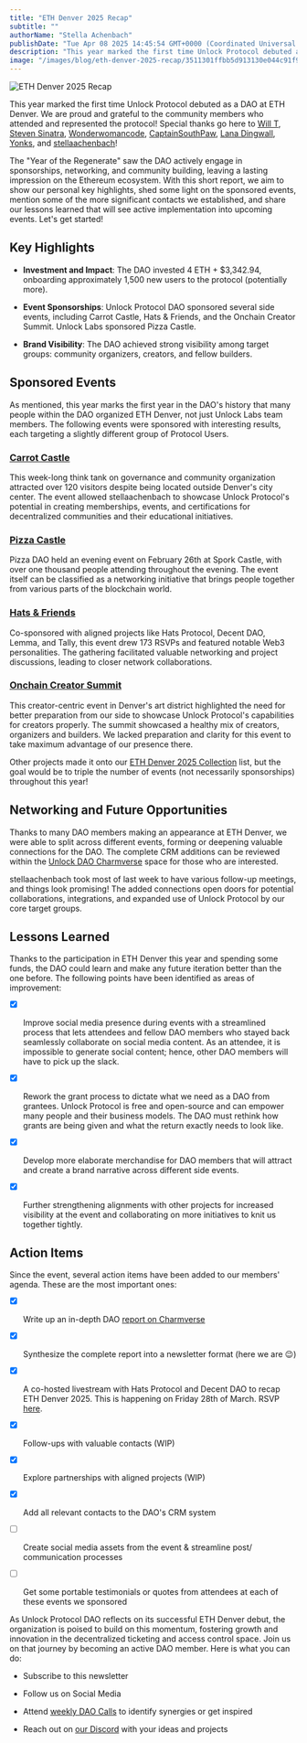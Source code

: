 ```yaml
---
title: "ETH Denver 2025 Recap"
subtitle: ""
authorName: "Stella Achenbach"
publishDate: "Tue Apr 08 2025 14:45:54 GMT+0000 (Coordinated Universal Time)"
description: "This year marked the first time Unlock Protocol debuted as a DAO at ETH Denver. We are proud and grateful to the community members who attended and represented the protocol! Special thanks go here to Will T, Steven Sinatra, Wonderwomancode, CaptainSouthPaw, Lana Dingwall, Yonks, and stellaachenbach! The \"Year of the Regenerate\" saw the DAO actively engage in sponsorships, networking, and community building, leaving a lasting impression on the Ethereum ecosystem. With this short report, we aim..."
image: "/images/blog/eth-denver-2025-recap/3511301ffbb5d913130e044c91f9c315.jpg"
---
```


![ETH Denver 2025 Recap](https://storage.googleapis.com/papyrus_images/3511301ffbb5d913130e044c91f9c315.jpg)

<p>This year marked the first time Unlock Protocol debuted as a DAO at ETH Denver. We are proud and grateful to the community members who attended and represented the protocol! Special thanks go here to <a target="_blank" rel="noopener noreferrer nofollow ugc" class="dont-break-out" href="https://www.linkedin.com/in/william-torbet/">Will T</a>, <a target="_blank" rel="noopener noreferrer nofollow ugc" class="dont-break-out" href="https://www.linkedin.com/in/steven-sinatra/">Steven Sinatra</a>, <a target="_blank" rel="noopener noreferrer nofollow ugc" class="dont-break-out" href="https://www.linkedin.com/in/wonderwomancode/">Wonderwomancode</a>, <a target="_blank" rel="noopener noreferrer nofollow ugc" class="dont-break-out" href="https://www.linkedin.com/in/alexchambersdesign/">CaptainSouthPaw</a>, <a target="_blank" rel="noopener noreferrer nofollow ugc" class="dont-break-out" href="https://www.linkedin.com/in/lanadingwall/">Lana Dingwall</a>, <a target="_blank" rel="noopener noreferrer nofollow ugc" class="dont-break-out" href="https://www.linkedin.com/in/yonks/">Yonks</a>, and <a target="_blank" rel="noopener noreferrer nofollow ugc" class="dont-break-out" href="https://www.linkedin.com/in/stella-achenbach-9a57722b/">stellaachenbach</a>! </p><p>The "Year of the Regenerate" saw the DAO actively engage in sponsorships, networking, and community building, leaving a lasting impression on the Ethereum ecosystem. With this short report, we aim to show our personal key highlights, shed some light on the sponsored events, mention some of the more significant contacts we established, and share our lessons learned that will see active implementation into upcoming events. Let's get started!</p><h2 id="h-key-highlights" class="text-3xl font-header"><strong>Key Highlights </strong></h2><ul><li><p><strong>Investment and Impact</strong>: The DAO invested 4 ETH + $3,342.94, onboarding approximately 1,500 new users to the protocol (potentially more).</p></li><li><p><strong>Event Sponsorships</strong>: Unlock Protocol DAO sponsored several side events, including Carrot Castle, Hats &amp; Friends, and the Onchain Creator Summit. Unlock Labs sponsored Pizza Castle.</p></li><li><p><strong>Brand Visibility</strong>: The DAO achieved strong visibility among target groups: community organizers, creators, and fellow builders.</p></li></ul><h2 id="h-sponsored-events" class="text-3xl font-header">Sponsored Events</h2><p>As mentioned, this year marks the first year in the DAO's history that many people within the DAO organized ETH Denver, not just Unlock Labs team members. The following events were sponsored with interesting results, each targeting a slightly different group of Protocol Users.</p><h3 id="h-carrot-castle" class="text-2xl font-header"><a target="_blank" rel="noopener noreferrer nofollow ugc" class="dont-break-out" href="https://app.unlock-protocol.com/event/carrot-castle-knight-nibbles-a-lot"><strong>Carrot Castle</strong></a></h3><p>This week-long think tank on governance and community organization attracted over 120 visitors despite being located outside Denver's city center. The event allowed stellaachenbach to showcase Unlock Protocol's potential in creating memberships, events, and certifications for decentralized communities and their educational initiatives.</p><h3 id="h-pizza-castle" class="text-2xl font-header"><a target="_blank" rel="noopener noreferrer nofollow ugc" class="dont-break-out" href="https://app.unlock-protocol.com/event/pizza-castle-4">Pizza Castle</a></h3><p>Pizza DAO held an evening event on February 26th at Spork Castle, with over one thousand people attending throughout the evening. The event itself can be classified as a networking initiative that brings people together from various parts of the blockchain world. </p><h3 id="h-hats-and-friends" class="text-2xl font-header"><a target="_blank" rel="noopener noreferrer nofollow ugc" class="dont-break-out" href="https://app.unlock-protocol.com/event/hats-friends"><strong>Hats &amp; Friends</strong></a></h3><p>Co-sponsored with aligned projects like Hats Protocol, Decent DAO, Lemma, and Tally, this event drew 173 RSVPs and featured notable Web3 personalities. The gathering facilitated valuable networking and project discussions, leading to closer network collaborations. </p><h3 id="h-onchain-creator-summit" class="text-2xl font-header"><a target="_blank" rel="noopener noreferrer nofollow ugc" class="dont-break-out" href="https://app.unlock-protocol.com/event/onchain-creator-summit"><strong>Onchain Creator Summit</strong></a></h3><p>This creator-centric event in Denver's art district highlighted the need for better preparation from our side to showcase Unlock Protocol's capabilities for creators properly. The summit showcased a healthy mix of creators, organizers and builders. We lacked preparation and clarity for this event to take maximum advantage of our presence there.</p><p>Other projects made it onto our&nbsp;<a target="_blank" rel="noopener noreferrer nofollow ugc" class="dont-break-out" href="https://app.unlock-protocol.com/events/eth-denver-2025">ETH Denver 2025 Collection</a>&nbsp;list, but the goal would be to triple the number of events (not necessarily sponsorships) throughout this year!</p><h2 id="h-networking-and-future-opportunities" class="text-3xl font-header"><strong>Networking and Future Opportunities</strong></h2><p>Thanks to many DAO members making an appearance at ETH Denver, we were able to split across different events, forming or deepening valuable connections for the DAO. The complete CRM additions can be reviewed within the <a target="_blank" rel="noopener noreferrer nofollow ugc" class="dont-break-out" href="https://app.charmverse.io/unlock-dao/eth-denver-2025-summary-40367222489665644">Unlock DAO Charmverse</a> space for those who are interested. </p><p>stellaachenbach took most of last week to have various follow-up meetings, and things look promising! The added connections open doors for potential collaborations, integrations, and expanded use of Unlock Protocol by our core target groups.</p><h2 id="h-lessons-learned" class="text-3xl font-header"><strong>Lessons Learned</strong></h2><p>Thanks to the participation in ETH Denver this year and spending some funds, the DAO could learn and make any future iteration better than the one before. The following points have been identified as areas of improvement:</p><ul class="task-list" data-type="taskList"><li class="task-list-item" data-checked="" data-type="taskItem"><label><input type="checkbox" checked="checked"><span></span></label><div><p>Improve social media presence during events with a streamlined process that lets attendees and fellow DAO members who stayed back seamlessly collaborate on social media content. As an attendee, it is impossible to generate social content; hence, other DAO members will have to pick up the slack.</p></div></li><li class="task-list-item" data-checked="" data-type="taskItem"><label><input type="checkbox" checked="checked"><span></span></label><div><p>Rework the grant process to dictate what we need as a DAO from grantees. Unlock Protocol is free and open-source and can empower many people and their business models. The DAO must rethink how grants are being given and what the return exactly needs to look like.</p></div></li><li class="task-list-item" data-checked="" data-type="taskItem"><label><input type="checkbox" checked="checked"><span></span></label><div><p>Develop more elaborate merchandise for DAO members that will attract and create a brand narrative across different side events.</p></div></li><li class="task-list-item" data-checked="" data-type="taskItem"><label><input type="checkbox" checked="checked"><span></span></label><div><p>Further strengthening alignments with other projects for increased visibility at the event and collaborating on more initiatives to knit us together tightly.</p></div></li></ul><h2 id="h-action-items" class="text-3xl font-header">Action Items</h2><p>Since the event, several action items have been added to our members' agenda. These are the most important ones:</p><ul class="task-list" data-type="taskList"><li class="task-list-item" data-checked="" data-type="taskItem"><label><input type="checkbox" checked="checked"><span></span></label><div><p>Write up an in-depth DAO <a target="_blank" rel="noopener noreferrer nofollow ugc" class="dont-break-out" href="https://app.charmverse.io/unlock-dao/eth-denver-2025-summary-40367222489665644">report on Charmverse</a></p></div></li><li class="task-list-item" data-checked="" data-type="taskItem"><label><input type="checkbox" checked="checked"><span></span></label><div><p>Synthesize the complete report into a newsletter format (here we are <span data-name="wink" class="emoji" data-type="emoji">😉</span>)</p></div></li><li class="task-list-item" data-checked="" data-type="taskItem"><label><input type="checkbox" checked="checked"><span></span></label><div><p>A co-hosted livestream with Hats Protocol and Decent DAO to recap ETH Denver 2025. This is happening on Friday 28th of March. RSVP <a target="_blank" rel="noopener noreferrer nofollow ugc" class="dont-break-out" href="https://app.unlock-protocol.com/event/eth-denver-recap-2025-with-hats-protocol-decent-dao">here</a>.</p></div></li><li class="task-list-item" data-checked="" data-type="taskItem"><label><input type="checkbox" checked="checked"><span></span></label><div><p>Follow-ups with valuable contacts (WIP)</p></div></li><li class="task-list-item" data-checked="" data-type="taskItem"><label><input type="checkbox" checked="checked"><span></span></label><div><p>Explore partnerships with aligned projects (WIP)</p></div></li><li class="task-list-item" data-checked="" data-type="taskItem"><label><input type="checkbox" checked="checked"><span></span></label><div><p>Add all relevant contacts to the DAO's CRM system</p></div></li><li class="task-list-item" data-type="taskItem"><label><input type="checkbox"><span></span></label><div><p>Create social media assets from the event &amp; streamline post/ communication processes</p></div></li><li class="task-list-item" data-type="taskItem"><label><input type="checkbox"><span></span></label><div><p>Get some portable testimonials or quotes from attendees at each of these events we sponsored</p></div></li></ul><p>As Unlock Protocol DAO reflects on its successful ETH Denver debut, the organization is poised to build on this momentum, fostering growth and innovation in the decentralized ticketing and access control space. Join us on that journey by becoming an active DAO member. Here is what you can do:</p><ul><li><p>Subscribe to this newsletter</p></li><li><p>Follow us on Social Media</p></li><li><p>Attend <a target="_blank" rel="noopener noreferrer nofollow ugc" class="dont-break-out" href="https://app.unlock-protocol.com/events/unlock-dao-events-2025">weekly DAO Calls</a> to identify synergies or get inspired</p></li><li><p>Reach out on <a target="_blank" rel="noopener noreferrer nofollow ugc" class="dont-break-out" href="https://discord.unlock-protocol.com/">our Discord</a> with your ideas and projects</p></li></ul><br>
